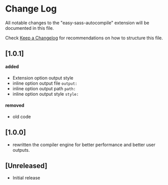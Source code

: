 # Change Log

All notable changes to the "easy-sass-autocompile" extension will be documented in this file.

Check [Keep a Changelog](http://keepachangelog.com/) for recommendations on how to structure this file.

## [1.0.1]

#### added
- Extension option output style
- inline option output file `output:`
- inline option output path `path:`
- inline option output style `style:`

#### removed

- old code

## [1.0.0]

- rewritten the compiler engine for better performance and better user outputs.
## [Unreleased]

- Initial release